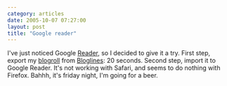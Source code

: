 ```yaml
---
category: articles
date: 2005-10-07 07:27:00
layout: post
title: "Google reader"
---
```


I've just noticed Google <a href="http://www.google.com/reader">Reader</a>, so I decided to give it a try. First step, export my <a href="http://www.bloglines.com/public/bordalix">blogroll</a> from <a href="http://www.bloglines.com/">Bloglines</a>: 20 seconds. Second step, import it to Google Reader. It's not working with Safari, and seems to do nothing with Firefox. Bahhh, it's friday night, I'm going for a beer.
